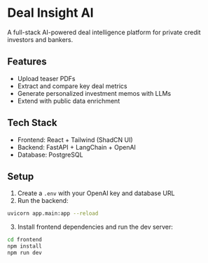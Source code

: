 
# Deal Insight AI

A full-stack AI-powered deal intelligence platform for private credit investors and bankers.

## Features
- Upload teaser PDFs
- Extract and compare key deal metrics
- Generate personalized investment memos with LLMs
- Extend with public data enrichment

## Tech Stack
- Frontend: React + Tailwind (ShadCN UI)
- Backend: FastAPI + LangChain + OpenAI
- Database: PostgreSQL

## Setup

1. Create a `.env` with your OpenAI key and database URL
2. Run the backend:
```bash
uvicorn app.main:app --reload
```
3. Install frontend dependencies and run the dev server:
```bash
cd frontend
npm install
npm run dev
```

